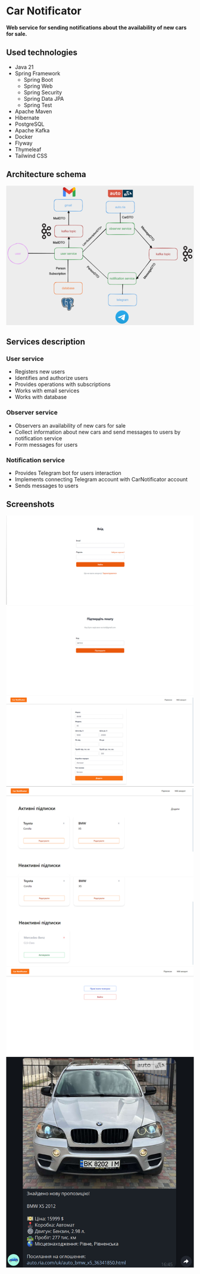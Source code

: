 # Car Notificator
**Web service for sending notifications about the availability of new cars for sale.**
## Used technologies
- Java 21
- Spring Framework
  - Spring Boot
  - Spring Web
  - Spring Security
  - Spring Data JPA
  - Spring Test
- Apache Maven
- Hibernate
- PostgreSQL
- Apache Kafka
- Docker
- Flyway
- Thymeleaf
- Tailwind CSS
## Architecture schema
![](assets/images/Untitled-2024-04-05-1557.png)
## Services description
### User service
- Registers new users
- Identifies and authorize users
- Provides operations with subscriptions
- Works with email services
- Works with database
### Observer service
- Observers an availability of new cars for sale
- Collect information about new cars and send messages to users by notification service
- Form messages for users
### Notification service
- Provides Telegram bot for users interaction
- Implements connecting Telegram account with CarNotificator account
- Sends messages to users
## Screenshots
![](assets/images/photo_2024-04-10_09-38-47.jpg)
![](assets/images/photo_4_2024-04-10_12-00-08.jpg)
![](assets/images/photo_2_2024-04-10_12-00-08.jpg)
![](assets/images/photo_3_2024-04-10_12-00-08.jpg)
![](assets/images/photo_6_2024-04-10_12-00-08.jpg)
![](assets/images/photo_5_2024-04-10_12-00-08.jpg)
![](assets/images/photo_1_2024-04-10_12-00-08.jpg)
